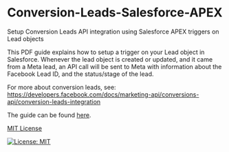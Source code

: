 # Conversion-Leads-Salesforce-APEX
Setup Conversion Leads API integration using Salesforce APEX triggers on Lead objects

This PDF guide explains how to setup a trigger on your Lead object in Salesforce. Whenever the lead object is created or updated, and it came from a Meta lead, an API call will be sent to Meta with information about the Facebook Lead ID, and the status/stage of the lead.

For more about conversion leads, see: https://developers.facebook.com/docs/marketing-api/conversions-api/conversion-leads-integration

The guide can be found [here](https://github.com/facebook/Conversion-Leads-Salesforce-APEX/blob/main/Salesforce%20Apex%20Triggers%20to%20Enable%20Conversion%20Leads%20API%20Updates.pdf).

[MIT License](https://github.com/facebook/Conversion-Leads-Salesforce-APEX/blob/main/LICENSE.md)

[![License: MIT](https://img.shields.io/badge/License-MIT-yellow.svg)](https://opensource.org/licenses/MIT)

